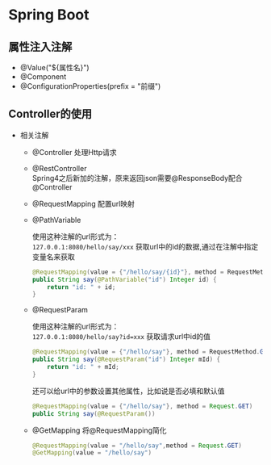 # Spring Boot   

## 属性注入注解    

* @Value("${属性名}")
* @Component   
* @ConfigurationProperties(prefix = "前缀")     


## Controller的使用    

* 相关注解    

    * @Controller 处理Http请求    
    * @RestController  
        Spring4之后新加的注解，原来返回json需要@ResponseBody配合@Controller     

    * @RequestMapping 
        配置url映射     

    * @PathVariable   

        使用这种注解的url形式为：  
        `127.0.0.1:8080/hello/say/xxx`
        获取url中的id的数据,通过在注解中指定变量名来获取      
        ```java
        @RequestMapping(value = {"/hello/say/{id}"}, method = RequestMethod.GET)
        public String say(@PathVariable("id") Integer id) {
            return "id: " + id;
        }
        ```

    * @RequestParam     
        
        使用这种注解的url形式为：   
        `127.0.0.1:8080/hello/say?id=xxx`
        获取请求url中id的值     
        ```java
        @RequestMapping(value = {"/hello/say"}, method = RequestMethod.GET)
        public String say(@RequestParam("id") Integer mId) {
            return "id: " + mId;
        }
        ```      

        还可以给url中的参数设置其他属性，比如说是否必填和默认值   
        ```java
        @RequestMapping(value = {"/hello/say"}, method = Request.GET)
        public String say(@RequestParam())
        ```

    * @GetMapping 
        将@RequestMapping简化    
        ```java
        @RequestMapping(value = "/hello/say",method = Request.GET)
        @GetMapping(value = "/hello/say")
        ```        


    